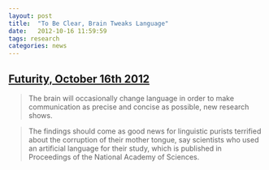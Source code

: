 ```yaml
---
layout: post
title:  "To Be Clear, Brain Tweaks Language"
date:   2012-10-16 11:59:59
tags: research
categories: news
---
```


## [Futurity, October 16th 2012](http://www.futurity.org/to-be-clear-brain-tweaks-language/)
> The brain will occasionally change language in order to make communication as
> precise and concise as possible, new research shows.

> The findings should come as good news for linguistic purists terrified about the
> corruption of their mother tongue, say scientists who used an artificial language
> for their study, which is published in Proceedings of the National Academy of Sciences.
